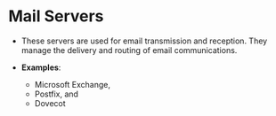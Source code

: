 # Mail Servers

* These servers are used for email transmission and reception. They manage the delivery and routing of email communications. 

* __Examples__: 
    - Microsoft Exchange, 
    - Postfix, and 
    - Dovecot